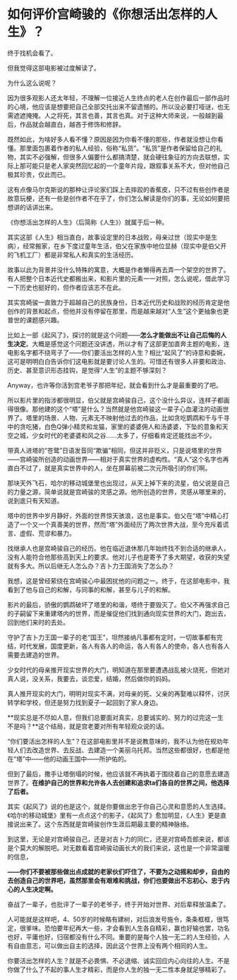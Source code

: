 # 如何评价宫崎骏的《你想活出怎样的人生》？

终于找机会看了。

但我觉得这部电影被过度解读了。

为什么这么说呢？

因为很多观影人还太年轻，不理解一位接近人生终点的老人在创作最后一部作品时的心境，他应该是想要把自己全部交托出来不留遗憾的。所以没必要打哑谜，也无需遮遮掩掩。人之将死，其言也善，其言也真。对于这种大师来说，一般越到最后，作品就会越直白，越吝于修饰和修辞。

既然如此，为啥好多人看不懂？原因是因为你看不懂的那些，作者就没想让你看懂。那里面包裹着作者的私人经验，俗称“私货”。“私货”是作者保留给自己的礼物，其实不必强解，但很多人偏要什么都搞清楚，就会硬往象征的方向去联想，实际上那可能只是老人家突然回忆起的一个童年片段，跟叙事关系不大，但对他自己极其珍贵，仅此而已。

这有点像马尔克斯说的那种让评论家们踩上去摔跤的香蕉皮，只不过有些创作者是故意玩梗，还有一些是创作者不在乎了，你们怎么解读是你们的事，无论如何要把想讲的话讲出来。

《你想活出怎样的人生》（后简称《人生》）就属于后一种。

其实这部《人生》相当直白，故事设定里的日本战败，母亲过世（现实中是生病），经常搬家，在乡下度过童年生活，伯父在家族中地位显赫（现实中是伯父开的飞机工厂）都是非常私人和真实的生活经历。

故事以此为背景并没什么特殊的寓意，大概是作者懒得再去弄一个架空的世界了。有人把整个日本近代史都搬出来，和影片里的元素一一对照，怎么说呢，借此学习一下历史也挺好的，但作者应该志不在此。

其实宫崎骏一直致力于超越自己的民族身份，日本近代历史和战败的经历肯定是他创作的背景和起点，但他并没有停留在那里，而是越来越对“人生”这个更抽象也更普世的课题感兴趣。

比如上一部《起风了》，探讨的就是这个问题——**怎么才能做出不让自己后悔的人生决定**。大概是感觉这个问题还没讲透，所以才有了这部更加直奔主题的电影，连电影名字都不绕弯子了——你们要活出怎样的人生？相比“起风了”的诗意和委婉，这可是明明白白告诉你们这电影就是要讨论人生的。可惜还有很多人非要和政治、历史、甚至意识形态挂钩，是觉得“人生”的主题不够深刻？

Anyway，也许等你活到宫老爷子那把年纪，就会看到什么才是最重要的了吧。

所以影片里的指涉都很明显，伯父就是宫崎骏自己，这个没什么异议，连样子都画得很像。那他建的这个“塔”是什么？当然就是他宫崎骏这一辈子心血灌注的动画世界了。塔里的场景、人物、元素无不映射他过去的作品，比如贪吃鹦鹉和千与千寻中的贪吃猪，白色Q弹小精灵和龙猫，家里的婆婆佣人和汤婆婆，下坠的意象和天空之城，少女时代的老婆婆和风之谷……太多了，仔细看肯定还能找出不少。

带真人进塔的“苍鹭”日语发音同“欺骗”相同，但这并非贬义，只是说塔里的世界——宫崎骏所创造的动画世界——相对于真实世界的虚构性。“真人”这个名字也再直白不过了，就是真实世界中的人，坐在屏幕前被二次元所吸引的你们啊。

那块天外飞石，哈尔的移动城堡里也出现过，从天上掉下来的流星，伯父说是自己的力量之源，简单说就是宫崎骏的灵感之源。他所创造的世界，灵感从哪里来的，说到底只有天知道。

塔中的世界中岁月静好，外面的世界惊天骇浪，这也是事实。伯父在“塔”中精心打造了一个又一个真善美的世界，然而“塔”外面经历了两次世界大战，至今充斥着谎言、虚假、荒谬和暴力。

找继承人也是宫崎骏自己的经历。他在临近退休那几年始终找不到合适的继承人，没有人能符合他那些高到天上的要求。他对儿子也是寄予了多大期望，收获的失望就有多大。所以后继无人怎么办？吉卜力王国消失了怎么办？

我想，这是曾经萦绕在宫崎骏心中最困扰他的问题之一。终于，在这部电影中，我看到了他与自己的和解，与同事的和解，甚至与儿子的和解。

影片的最后，骄傲的鹦鹉破坏了塔里的和谐，塔终于要毁灭了。伯父不再强求自己的子嗣留下来重建塔内的世界，而是催促他们找到通向现实世界的大门，跑出去，回到他们来时的去处。

守护了吉卜力王国一辈子的老“国王”，坦然接纳凡事都有定时，一切故事都有完结，时代发展，国度更新，各人有各人的命运，各人有各人的使命，各人也有各人需要去建造的世界。

少女时代的母亲推开现实世界的大门，明知道在那里要遭遇战乱被火烧死，但她对真人说，没关系，我要去，谈恋爱，结婚，然后做你的妈妈。

真人推开现实的大门，明明对现实不满，对母亲的死、父亲的再娶难以释怀，讨厌转学和学校，但还是努力找到夏子一起回到了家人身边。

**现实总是不尽如人意，但我们总要面对真实，总要诚实的、努力的过完这一生不是吗？**这个结局，就是宫老要对所有年轻观众说的话。

“你们要活出怎样的人生”？在这部电影里并不是说教意味的，我不认为他在规劝年轻人们去改造世界、去反战、去建造一个美丽乌托邦。当然这些都很好，也都是他在“塔”中——他的动画王国中——所护佑的。

但到了最后，撒手让塔倒塌的时候，他应该就不再执着于围绕着自己的意愿去建造世界了。**在维护自己的世界和允许各人去创建和追求ta们各自的世界之间，他选择了后者。**

其实《起风了》说的也是这个，就是你要做出忠于你自己心灵和意愿的人生选择。《哈尔的移动城堡》里有一点点这个的影子，《起风了》愈加明显，《人生》更是直接说出来了。这个东西就是宫崎骏创作生涯后期最主要的精神脉络。

到这里，无论是对宫崎骏自己，还是对吉卜力的同仁，还是对宫崎吾郎来说，都该是个莫大的解脱吧。对无数看着宫崎骏动画长大的我们来说，这也是一个非常温暖的信息，

**——你们不要被那些做出点成就的老家伙们吓住了，不要为之动摇和却步，自由的去创造自己的世界吧，虽然那里会有艰难和挑战，你们也要做出不忘初心、忠于内心的人生决定啊。**

奋战了一辈子，也批评了一辈子的老爷子，终于开始对世界、对后辈释放温柔了。

人可能就是这样吧，4、50岁的时候略有建树，对后浪发号施令，条条框框，很笃定，很爹味。恐怕要年纪再大一些，才会看到人生各自精彩，赢也好输也罢，功名也好，平庸也好，归宿都没有什么不同。重要的是每个人独一无二的人生经验，人有自由意志，可以做出自主的选择，因此这个世界上没有两个相同的人生。

你要活出怎样的人生？就是不必畏惧、不必退缩、诚实回应内心向往的人生。不是你做了什么了不起的事人生才精彩，而是你人生的独一无二性本身就足够精彩了。